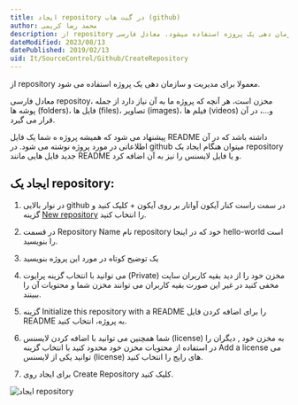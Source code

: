 ```yaml
---
title: ایجاد repository در گیت هاب (github)  
author: محمد رضا کریمی  
description: از repository معمولا برای مدیریت و سازمان دهی یک پروژه استفاده میشود. معادل فارسی repositoy، مخزن است، هر آنچه که پروژه ما به آن نیاز دارد از جمله پوشه ها (folders)، فایل ها (files)، تصاویر (images)، فیلم ها (videos) و...، در آن قرار میگیرد. 
dateModified: 2023/08/13  
datePublished: 2019/02/13  
uid: It/SourceControl/Github/CreateRepository  
---
```


از repository معمولا برای مدیریت و سازمان دهی یک پروژه استفاده می شود. 

معادل فارسی repositoy، مخزن است، هر آنچه که پروژه ما به آن نیاز دارد از جمله پوشه ها (folders)، فایل ها (files)، تصاویر (images)، فیلم ها (videos) و...، در آن قرار می گیرد.

پیشنهاد می شود که همیشه پروژه ه شما یک فایل README داشته باشد که در آن اطلاعاتی در مورد پروژه نوشته می شود. در github میتوان هنگام ایجاد یک repository جدید فایل هایی مانند README و یا فایل لایسنس را نیز به آن اضافه کرد.

## ایجاد یک repository:
1. در نوار بالایی github در سمت راست کنار آیکون آواتار بر روی آیکون + کلیک کنید و گزینه <a href="https://github.com/new" target="_blank">New repository</a> را انتخاب کنید.

2. در قسمت Repository Name نام repository خود که در اینجا hello-world است را بنویسید.

3. یک توضیح کوتاه در مورد این پروژه بنویسید

4. می توانید با انتخاب گزینه پرایوت (Private) مخزن خود را از دید بقیه کاربران سایت مخفی کنید در غیر این صورت بقیه کاربران می توانند مخزن شما و محتویات آن را ببینند.

5. گزینه  Initialize this repository with a README را برای اضافه کردن فایل README به پروژه، انتخاب کنید.

6. شما همچنین می توانید با اضافه کردن لایسنس (license) به مخزن خود , دیگران را در استفاده از محتویات مخزن خود محدود کنید با انتخاب گزینه Add a license می توانید یکی از لایسنس (license) های رایج را انتخاب کنید.

7. برای ایجاد روی Create Repository کلیک کنید.

![ایجاد repository](./Images/create-new-repo.png)
